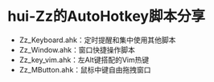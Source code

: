 # hui-Zz的AutoHotkey脚本分享

- Zz_Keyboard.ahk：定时提醒和集中使用其他脚本
- Zz_Window.ahk：窗口快捷操作脚本
- Zz_key_vim.ahk：左Alt键搭配的Vim热键
- Zz_MButton.ahk：鼠标中键自由拖拽窗口
